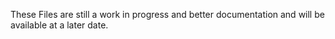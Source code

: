 These Files are still a work in progress and better documentation and will be available at a later date.